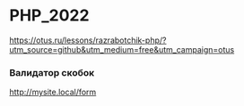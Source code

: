 # PHP_2022

https://otus.ru/lessons/razrabotchik-php/?utm_source=github&utm_medium=free&utm_campaign=otus

### Валидатор скобок

http://mysite.local/form
